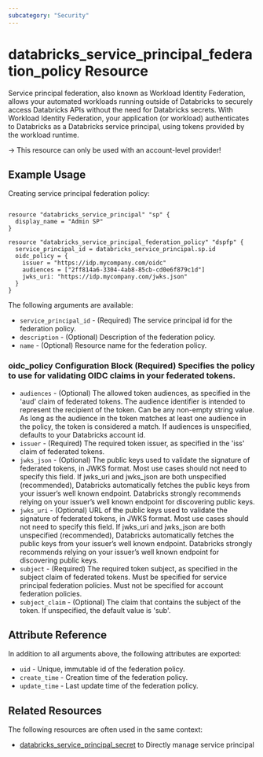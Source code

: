 ```yaml
---
subcategory: "Security"
---
```


# databricks_service_principal_federation_policy Resource

Service principal federation, also known as Workload Identity Federation, allows your automated workloads running outside of Databricks to securely access Databricks APIs without the need for Databricks secrets. With Workload Identity Federation, your application (or workload) authenticates to Databricks as a Databricks service principal, using tokens provided by the workload runtime.

-> This resource can only be used with an account-level provider!

## Example Usage

Creating service principal federation policy:

```hcl

resource "databricks_service_principal" "sp" {
  display_name = "Admin SP"
}

resource "databricks_service_principal_federation_policy" "dspfp" {
  service_principal_id = databricks_service_principal.sp.id
  oidc_policy = {
    issuer = "https://idp.mycompany.com/oidc"
    audiences = ["2ff814a6-3304-4ab8-85cb-cd0e6f879c1d"]
    jwks_uri: "https://idp.mycompany.com/jwks.json"
  }
}

```

The following arguments are available:

- `service_principal_id` - (Required) The service principal id for the federation policy.
- `description` - (Optional) Description of the federation policy.
- `name` - (Optional) Resource name for the federation policy.

### oidc_policy Configuration Block (Required) Specifies the policy to use for validating OIDC claims in your federated tokens.

- `audiences` - (Optional) The allowed token audiences, as specified in the 'aud' claim of federated tokens. The audience identifier is intended to represent the recipient of the token. Can be any non-empty string value. As long as the audience in the token matches at least one audience in the policy, the token is considered a match. If audiences is unspecified, defaults to your Databricks account id.
- `issuer` - (Required) The required token issuer, as specified in the 'iss' claim of federated tokens.
- `jwks_json` - (Optional) The public keys used to validate the signature of federated tokens, in JWKS format. Most use cases should not need to specify this field. If jwks_uri and jwks_json are both unspecified (recommended), Databricks automatically fetches the public keys from your issuer’s well known endpoint. Databricks strongly recommends relying on your issuer’s well known endpoint for discovering public keys.
- `jwks_uri` - (Optional) URL of the public keys used to validate the signature of federated tokens, in JWKS format. Most use cases should not need to specify this field. If jwks_uri and jwks_json are both unspecified (recommended), Databricks automatically fetches the public keys from your issuer’s well known endpoint. Databricks strongly recommends relying on your issuer’s well known endpoint for discovering public keys.
- `subject` - (Required) The required token subject, as specified in the subject claim of federated tokens. Must be specified for service principal federation policies. Must not be specified for account federation policies.
- `subject_claim` - (Optional) The claim that contains the subject of the token. If unspecified, the default value is 'sub'.

## Attribute Reference

In addition to all arguments above, the following attributes are exported:

- `uid` - Unique, immutable id of the federation policy.
- `create_time` - Creation time of the federation policy.
- `update_time` - Last update time of the federation policy.

## Related Resources

The following resources are often used in the same context:

- [databricks_service_principal_secret](service_principal.md) to Directly manage service principal
